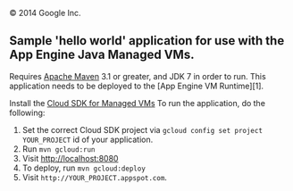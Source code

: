 
&copy; 2014 Google Inc.

## Sample 'hello world' application for use with the App Engine Java Managed VMs.

Requires [Apache Maven](http://maven.apache.org) 3.1 or greater, and
JDK 7 in order to run.  This application needs to be deployed to the
[App Engine VM Runtime][1].

Install the [Cloud SDK for Managed VMs](https://cloud.google.com/appengine/docs/managed-vms/)
To run the application, do the following:

1. Set the correct Cloud SDK project via `gcloud config set project YOUR_PROJECT`
id of your application.
2. Run `mvn gcloud:run`
4. Visit [http://localhost:8080](http://localhost:8080)
5. To deploy, run `mvn gcloud:deploy`
6. Visit `http://YOUR_PROJECT.appspot.com`.
